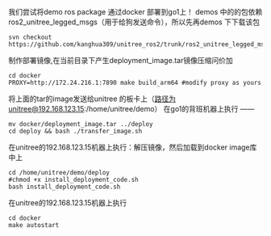 
我们尝试将demo ros package 通过docker 部署到go1上！
demos 中的的包依赖 ros2_unitree_legged_msgs（用于给狗发送命令），所以先再demos 下下载该包
```
svn checkout https://github.com/kanghua309/unitree_ros2/trunk/ros2_unitree_legged_msgs
```

制作部署镜像,在当前目录下产生deployment_image.tar镜像压缩问价加
```
cd docker
PROXY=http://172.24.216.1:7890 make build_arm64 #modify proxy as yours
```

将上面的tar的image发送给unitree 的板卡上（路径为unitree@192.168.123.15:/home/unitree/demo）
在go1的背班机器上执行  ——  
```
mv docker/deployment_image.tar ../deploy
cd deploy && bash ./transfer_image.sh 
```

在unitree的192.168.123.15机器上执行：解压镜像，然后加载到docker image库中上
```
cd /home/unitree/demo/deploy
#chmod +x install_deployment_code.sh
bash install_deployment_code.sh
```

在unitree的192.168.123.15机器上执行
```
cd docker
make autostart
```
